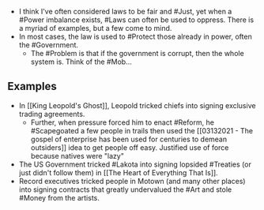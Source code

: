 - I think I've often considered laws to be fair and #Just, yet when a #Power imbalance exists, #Laws can often be used to oppress. There is a myriad of examples, but a few come to mind. 
- In most cases, the law is used to #Protect those already in power, often the #Government. 
	- The #Problem is that if the government is corrupt, then the whole system is. Think of the #Mob... 

## Examples
- In [[King Leopold's Ghost]], Leopold tricked chiefs into signing exclusive trading agreements. 
	- Further, when pressure forced him to enact #Reform, he #Scapegoated a few people in trails then used the [[03132021 - The gospel of enterprise has been used for centuries to demean outsiders]] idea to get people off easy. Justified use of force because natives were "lazy"
- The US Government tricked #Lakota into signing lopsided #Treaties (or just didn't follow them) in [[The Heart of Everything That Is]]. 
- Record executives tricked people in Motown (and many other places) into signing contracts that greatly undervalued the #Art and stole #Money from the artists. 